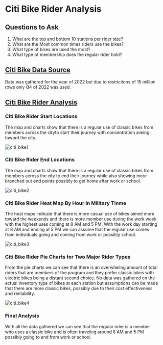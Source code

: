 # Citi Bike Rider Analysis

## Questions to Ask

1) What are the top and bottom 10 stations per rider size?
2) What are the Most common times riders use the bikes?
3) What type of bikes are used the most?
4) What type of membership does the regular rider hold?

## [Citi Bike Data Source](https://citibikenyc.com/system-data)

Data was gathered for the year of 2022 but due to restrictions of 15 million rows only Q4 of 2022 was used.

## [Citi Bike Rider Analysis](https://public.tableau.com/app/profile/kybarra/viz/Citi_Bike_2022Q4/CitiBikeRiderBreakdown)

### Citi Bike Rider Start Locations

The map and charts show that there is a regular use of classic bikes from members across the cityto start their journey with concentration aiming toward the city.

![citi_bike1](https://user-images.githubusercontent.com/113717031/218377574-46e06150-95b7-4970-b0b7-852cb1ca7f1f.png)

### Citi Bike Rider End Locations

The map and charts show that there is a regular use of classic bikes from members across the city to end their journey while also showing more branched out end points possibly to get home after work or school.

![citi_bike2](https://user-images.githubusercontent.com/113717031/218377737-0c09a9c6-156a-4b76-91b8-0b666730398b.png)

### Citi Bike Rider Heat Map By Hour in Military Tinme

The heat maps indicate that there is more casual use of bikes aimed more toward the weekends and there is more member use during the work week with the highest uses coming at 8 AM and 5 PM. With the work day starting at 8 AM and ending at 5 PM we can assume that the regular use comes from individuals going and coming from work or possibly school.

![citi_bike3](https://user-images.githubusercontent.com/113717031/218377803-9be1f632-8930-4f74-a5a9-b077bd44f948.png)

### Citi Bike Rider Pie Charts for Two Major Rider Types

From the pie charts we can see that there is an overwheling amount of total riders that are members of the program and they prefer classic bikes with electric bikes being a distant second choice. No data was gathered on the actual inventory type of bikes at each station but assumptions can be made that there are more classic bikes, possibly due to their cost effectiveness and rentability. 

![citi_bike4](https://user-images.githubusercontent.com/113717031/218377928-ec3cf71a-ea6d-4607-8ccd-e66dec32ed7c.png)

### Final Analysis

With all the data gathered we can see that the regular rider is a member who uses a classic bike and is often traveling around 8 AM and 5 PM possibly going to and from work or school.
